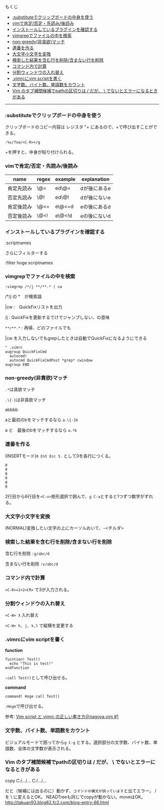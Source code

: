もくじ

* [:substituteでクリップボードの中身を使う](#substituteでクリップボードの中身を使う)
* [vimで肯定/否定・先読み/後読み](#vimで肯定否定先読み後読み)
* [インストールしているプラグインを確認する](#インストールしているプラグインを確認する)
* [vimgrepでファイルの中を検索](#vimgrepでファイルの中を検索)
* [non-greedy(非貪欲)マッチ](#non-greedy非貪欲マッチ)
* [連番を作る](#連番を作る)
* [大文字小文字を変換](#大文字小文字を変換)
* [検索した結果を含む行を削除/含まない行を削除](#検索した結果を含む行を削除含まない行を削除)
* [コマンド内で計算](#コマンド内で計算)
* [分割ウィンドウの入れ替え](#分割ウィンドウの入れ替え)
* [.vimrcにvim scriptを書く](#vimrcにvim-scriptを書く)
* [文字数、バイト数、単語数をカウント](#文字数バイト数単語数をカウント)
* [Vim のタブ補間候補でpathの区切りは / だが、 \ でないとエラーになるときがある](#vim-のタブ補間候補でpathの区切りは--だが--でないとエラーになるときがある)

----

### :substituteでクリップボードの中身を使う

クリップボードのコピー内容は レジスタ "+ にあるので、<C-R>+で呼び出すことができる。
```
:%s/foo/<C-R>+/g
```
<C-R>+を押すと、中身が貼り付けられる。

### vimで肯定/否定・先読み/後読み

name       | regex | example| explanation
-----------|-----|-------|------
肯定先読み | \\@= | ed\\@= |  dが後にあるe
否定先読み | \\@! | ed\\@! |  dが後にないe
肯定後読み | \\@<=| e\\@<=d|  eの後にあるd
否定後読み | \\@<!| e\\@<!d|  eの後にないd

### インストールしているプラグインを確認する

:scriptnames

さらにフィルターする

:filter hoge scriptnames



### vimgrepでファイルの中を検索

`:vimgrep /*/j **/**.* | cw`

/*/j の *　が検索語

|cw :　QuickFixリストを出力

/j : QuickFixを更新するでけでジャンプしない、の意味

`**/**.*` : 再帰、どのファイルでも

|cw を入力しないでもgrepしたときは自動でQuickFixになるようにできる

```
" .vimrc
augroup QuickFixCmd
  autocmd!
  autocmd QuickFixCmdPost *grep* cwindow
augroup END
```

### non-greedy(非貪欲)マッチ


`.*`は貪欲マッチ

`.\{-}`は非貪欲マッチ


abbbb

aと最初のbをマッチするなら `a.\{-}b`

a と　最後のbをマッチするなら `a.*b`


### 連番を作る

(INSERTモード)`0 Ent Esc 5.` として0を各行につくる。
```
0
0
0
0
0
0
```
2行目から6行目を`<C-v>`矩形選択で囲んで、`g C-a`とすると1つずつ数字がずれる。

### 大文字小文字を変換

(NORMAL)変換したい文字の上にカーソルおいて、`~`<チルダ>

### 検索した結果を含む行を削除/含まない行を削除

含む行を削除 `:g/abc/d`

含まない行を削除 `:v/abc/d`


### コマンド内で計算
`<C-R>=1+2<CR>` で3が入力される。

### 分割ウィンドウの入れ替え
`<C-W> X` 入れ替え

`<C-W> h, j, k,l` で縦横を変更する


### .vimrcにvim scriptを書く

**function**
```vim
fucntion! Test()
  echo "This is test!"
endfunction
```

`:call Test()`として呼び出せる。

**command**
```vim
command! Hoge call Test()
```
`:Hoge`で呼び出せる。

参考:
[Vim script と vimrc の正しい書き方＠nagoya.vim #1](https://www.slideshare.net/cohama/vim-script-vimrc-nagoyavim-1)


### 文字数、バイト数、単語数をカウント

ビジュアルモードで囲ってから`g C-g` とする。選択部分の文字数、バイト数、単語数、全体の文字数が表示される。

### Vim のタブ補間候補でpathの区切りは / だが、 \ でないとエラーになるときがある

copy C:/.../... C:/.../...

だと（候補には出るのに）動かず、`コマンドの構文が誤っています`と出てエラー。 / を \ に変えるとOK。
NEADTreeも同じでcopyが動かない。moveはOK。
http://takuan93.blog62.fc2.com/blog-entry-86.html
